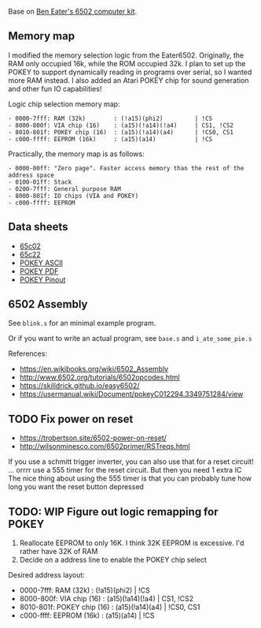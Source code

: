 Base on [Ben Eater's 6502 computer kit](https://eater.net/6502).

## Memory map

I modified the memory selection logic from the Eater6502.
Originally, the RAM only occupied 16k, while the ROM occupied 32k.
I plan to set up the POKEY to support dynamically reading in programs over serial, so I wanted more RAM instead.
I also added an Atari POKEY chip for sound generation and other fun IO capabilities!

Logic chip selection memory map:
```
- 0000-7fff: RAM (32k)        : (!a15)(phi2)         | !CS 
- 8000-800f: VIA chip (16)    : (a15)(!a14)(!a4)     | CS1, !CS2
- 8010-801f: POKEY chip (16)  : (a15)(!a14)(a4)      | !CS0, CS1
- c000-ffff: EEPROM (16k)     : (a15)(a14)           | !CS
```

Practically, the memory map is as follows:
```
- 0000-00ff: "Zero page". Faster access memory than the rest of the address space
- 0100-01ff: Stack
- 0200-7fff: General purpose RAM
- 8000-801f: IO chips (VIA and POKEY)
- c000-ffff: EEPROM
```

## Data sheets

- [65c02](https://eater.net/datasheets/w65c02s.pdf)
- [65c22](https://eater.net/datasheets/w65c22.pdf)
- [POKEY ASCII](http://krap.pl/mirrorz/atari/homepage.ntlworld.com/kryten_droid/Atari/800XL/atari_hw/pokey.htm)
- [POKEY PDF](http://visual6502.org/images/C012294_Pokey/pokey.pdf)
- [POKEY Pinout](https://user.xmission.com/~trevin/atari/pokey_pinout.html)

## 6502 Assembly

See `blink.s` for an minimal example program.

Or if you want to write an actual program, see `base.s` and `i_ate_some_pie.s`

References:
- https://en.wikibooks.org/wiki/6502_Assembly
- http://www.6502.org/tutorials/6502opcodes.html
- https://skilldrick.github.io/easy6502/
- https://usermanual.wiki/Document/pokeyC012294.3349751284/view


## TODO Fix power on reset
- https://trobertson.site/6502-power-on-reset/
- http://wilsonminesco.com/6502primer/RSTreqs.html

If you use a schmitt trigger inverter, you can also use that for a reset circuit!
... orrrr use a 555 timer for the reset circuit. But then you need 1 extra IC
The nice thing about using the 555 timer is that you can probably tune how long you want the reset button depressed

## TODO: WIP Figure out logic remapping for POKEY

1. Reallocate EEPROM to only 16K. I think 32K EEPROM is excessive. I'd rather have 32K of RAM
2. Decide on a address line to enable the POKEY chip select

Desired address layout:
- 0000-7fff: RAM (32k)        : (!a15)(phi2)         | !CS 
- 8000-800f: VIA chip (16)    : (a15)(!a14)(!a4)     | CS1, !CS2
- 8010-801f: POKEY chip (16)  : (a15)(!a14)(a4)      | !CS0, CS1
- c000-ffff: EEPROM (16k)     : (a15)(a14)           | !CS
